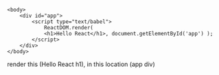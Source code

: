 ```
<body>
    <div id="app">
        <script type="text/babel">
            ReactDOM.render(
            <h1>Hello React</h1>, document.getElementById('app') );
        </script>
    </div>
</body>
```

render this (Hello React h1), in this location (app div)
